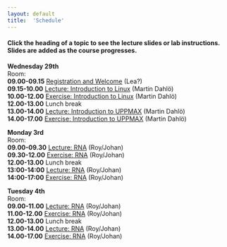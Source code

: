 ```yaml
---
layout: default
title:  'Schedule'
---
```


#### Click the heading of a topic to see the lecture slides or lab instructions. Slides are added as the course progresses.




**Wednesday 29th**  
Room:  
**09.00-09.15** [Registration and Welcome]() (Lea?)  
**09.15-10.00** [Lecture: Introduction to Linux]() (Martin Dahlö)  
**10.00-12.00** [Exercise: Introduction to Linux]() (Martin Dahlö)  
**12.00-13.00** Lunch break  
**13.00-14.00** [Lecture: Introduction to UPPMAX]() (Martin Dahlö)  
**14.00-17.00** [Exercise: Introduction to UPPMAX]() (Martin Dahlö)  

**Monday 3rd**  
Room:  
**09.00-09.30** [Lecture: RNA]() (Roy/Johan)  
**09.30-12.00** [Exercise: RNA]() (Roy/Johan)  
**12.00-13.00** Lunch break  
**13:00-14:00** [Lecture: RNA]() (Roy/Johan)  
**14:00-17:00** [Exercise: RNA]() (Roy/Johan)  

**Tuesday 4th**  
Room:  
**09.00-11.00** [Lecture: RNA]() (Roy/Johan)  
**11.00-12.00** [Exercise: RNA]() (Roy/Johan)  
**12.00-13.00** Lunch break   
**13.00-14.00** [Lecture: RNA]() (Roy/Johan)  
**14.00-17.00** [Exercise: RNA]() (Roy/Johan)  
